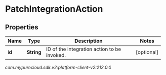 # PatchIntegrationAction


## Properties

| Name | Type | Description | Notes |
| ------------ | ------------- | ------------- | ------------- |
| **id** | **String** | ID of the integration action to be invoked. |  [optional] |




_com.mypurecloud.sdk.v2:platform-client-v2:212.0.0_
